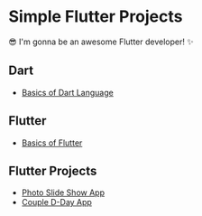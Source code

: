 # Simple Flutter Projects
😎 I'm gonna be an awesome Flutter developer! ✨  

  
## Dart
- [Basics of Dart Language](https://github.com/iamdami/dart/tree/main/basics)
  
## Flutter
- [Basics of Flutter](https://github.com/iamdami/dart/tree/main/flutter/basics)
  
## Flutter Projects
- [Photo Slide Show App](https://github.com/iamdami/dart/tree/main/flutter/photoSlide)
- [Couple D-Day App](https://github.com/iamdami/simpleFlutterProjects/tree/main/flutter/coupleDday)  
